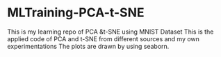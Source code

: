 # MLTraining-PCA-t-SNE
This is my learning repo of PCA &amp;t-SNE using MNIST Dataset
This is the applied code of PCA and t-SNE from different sources and my own experimentations
The plots are drawn by using seaborn.
